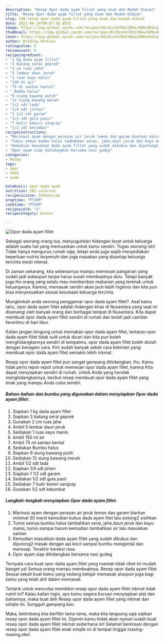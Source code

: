 ```yaml
---
description: "Resep Opor dada ayam fillet yang enak dan Mudah Dibuat"
title: "Resep Opor dada ayam fillet yang enak dan Mudah Dibuat"
slug: 140-resep-opor-dada-ayam-fillet-yang-enak-dan-mudah-dibuat
date: 2021-06-14T09:07:59.055Z
image: https://img-global.cpcdn.com/recipes/82c8ce3478d1386a/680x482cq70/opor-dada-ayam-fillet-foto-resep-utama.jpg
thumbnail: https://img-global.cpcdn.com/recipes/82c8ce3478d1386a/680x482cq70/opor-dada-ayam-fillet-foto-resep-utama.jpg
cover: https://img-global.cpcdn.com/recipes/82c8ce3478d1386a/680x482cq70/opor-dada-ayam-fillet-foto-resep-utama.jpg
author: Bradley Perkins
ratingvalue: 5
reviewcount: 9
recipeingredient:
- "1 kg dada ayam fillet"
- "3 batang serai geprek"
- "2 cm ruas jahe"
- "5 lembar daun jeruk"
- "1 ruas kayu manis"
- "150 ml air"
- "75 ml santan kental"
- " Bumbu halus"
- "9 siung bawang putih"
- "12 siung bawang merah"
- "1/2 sdt lada"
- "1/4 sdt jinten"
- "1 1/2 sdt garam"
- "1/2 sdt gula pasir"
- "7 butir kemiri sangray"
- "1/2 sdt ketumbar"
recipeinstructions:
- "Marinasi ayam dengan perasan air jeruk lemon dan garam biarkan minimal 30 menit kemudian kukus dada ayam filet lalu potong2 sisihkan"
- "Tumis semua bumbu halus tambahkan serai, jahe,daun jeruk dan kayu manis, tumis sampai harum kemudian tambahkan air lalu masukkan santan"
- "Kemudian masukkan dada ayam fillet yang sudah dikukus dan dipotong2 masak dengan api kecil sampai bumbu mengental dan meresap. Terakhir koreksi rasa."
- "Opor ayam siap dihidangkan bersama nasi gudeg"
categories:
- Resep
tags:
- opor
- dada
- ayam

katakunci: opor dada ayam 
nutrition: 203 calories
recipecuisine: Indonesian
preptime: "PT30M"
cooktime: "PT54M"
recipeyield: "2"
recipecategory: Dinner

---
```



![Opor dada ayam fillet](https://img-global.cpcdn.com/recipes/82c8ce3478d1386a/680x482cq70/opor-dada-ayam-fillet-foto-resep-utama.jpg)

Sebagai seorang orang tua, menyuguhkan hidangan lezat untuk keluarga adalah suatu hal yang memuaskan untuk kamu sendiri. Tugas seorang istri Tidak hanya mengurus rumah saja, tetapi anda juga wajib menyediakan keperluan nutrisi terpenuhi dan juga masakan yang disantap keluarga tercinta mesti nikmat.

Di zaman  sekarang, kita sebenarnya mampu memesan panganan yang sudah jadi walaupun tanpa harus susah membuatnya dulu. Tetapi banyak juga lho orang yang selalu mau memberikan makanan yang terenak untuk keluarganya. Karena, memasak sendiri akan jauh lebih higienis dan kita pun bisa menyesuaikan sesuai kesukaan keluarga tercinta. 



Mungkinkah anda seorang penggemar opor dada ayam fillet?. Asal kamu tahu, opor dada ayam fillet adalah hidangan khas di Nusantara yang saat ini disenangi oleh banyak orang dari berbagai tempat di Nusantara. Kita dapat membuat opor dada ayam fillet sendiri di rumah dan boleh jadi camilan favoritmu di hari libur.

Kalian jangan bingung untuk memakan opor dada ayam fillet, lantaran opor dada ayam fillet tidak sulit untuk dicari dan kita pun boleh menghidangkannya sendiri di tempatmu. opor dada ayam fillet boleh diolah dengan beragam cara. Kini sudah banyak sekali cara kekinian yang membuat opor dada ayam fillet semakin lebih nikmat.

Resep opor dada ayam fillet pun sangat gampang dihidangkan, lho. Kamu tidak perlu repot-repot untuk memesan opor dada ayam fillet, karena Kita dapat menyiapkan sendiri di rumah. Untuk Anda yang hendak menghidangkannya, berikut resep membuat opor dada ayam fillet yang enak yang mampu Anda coba sendiri.

<!--inarticleads1-->

##### Bahan-bahan dan bumbu yang digunakan dalam menyiapkan Opor dada ayam fillet:

1. Siapkan 1 kg dada ayam fillet
1. Siapkan 3 batang serai geprek
1. Gunakan 2 cm ruas jahe
1. Ambil 5 lembar daun jeruk
1. Sediakan 1 ruas kayu manis
1. Ambil 150 ml air
1. Ambil 75 ml santan kental
1. Sediakan  Bumbu halus
1. Siapkan 9 siung bawang putih
1. Sediakan 12 siung bawang merah
1. Ambil 1/2 sdt lada
1. Siapkan 1/4 sdt jinten
1. Siapkan 1 1/2 sdt garam
1. Sediakan 1/2 sdt gula pasir
1. Sediakan 7 butir kemiri sangray
1. Gunakan 1/2 sdt ketumbar




<!--inarticleads2-->

##### Langkah-langkah menyiapkan Opor dada ayam fillet:

1. Marinasi ayam dengan perasan air jeruk lemon dan garam biarkan minimal 30 menit kemudian kukus dada ayam filet lalu potong2 sisihkan
1. Tumis semua bumbu halus tambahkan serai, jahe,daun jeruk dan kayu manis, tumis sampai harum kemudian tambahkan air lalu masukkan santan
1. Kemudian masukkan dada ayam fillet yang sudah dikukus dan dipotong2 masak dengan api kecil sampai bumbu mengental dan meresap. Terakhir koreksi rasa.
1. Opor ayam siap dihidangkan bersama nasi gudeg




Ternyata cara buat opor dada ayam fillet yang mantab tidak ribet ini mudah banget ya! Semua orang mampu membuatnya. Resep opor dada ayam fillet Sesuai sekali buat kamu yang sedang belajar memasak ataupun juga bagi kamu yang telah ahli dalam memasak.

Tertarik untuk mencoba membikin resep opor dada ayam fillet nikmat tidak rumit ini? Kalau kalian ingin, ayo kamu segera buruan menyiapkan alat dan bahannya, maka buat deh Resep opor dada ayam fillet yang nikmat dan simple ini. Sungguh gampang kan. 

Maka, ketimbang kita berfikir lama-lama, maka kita langsung saja sajikan resep opor dada ayam fillet ini. Dijamin kamu tiidak akan nyesel sudah buat resep opor dada ayam fillet nikmat sederhana ini! Selamat berkreasi dengan resep opor dada ayam fillet enak simple ini di tempat tinggal masing-masing,oke!.

